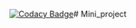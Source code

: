 [![Codacy Badge](https://app.codacy.com/project/badge/Grade/2e66523968d74b09966dec516f8b12c5)](https://www.codacy.com/gh/256604/Mini_project/dashboard?utm_source=github.com&amp;utm_medium=referral&amp;utm_content=256604/Mini_project&amp;utm_campaign=Badge_Grade)# Mini_project
